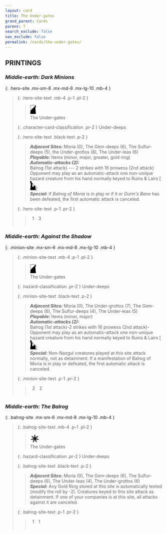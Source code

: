 ```yaml
---
layout: card
title: The Under-gates
grand_parent: Cards
parent: T
search_exclude: false
nav_exclude: false
permalink: /cards/the-under-gates/
---
```


## PRINTINGS


### _Middle-earth: Dark Minions_

{: .hero-site .mx-sm-6 .mx-md-8 .mx-lg-10 .mb-4 }
> {: .hero-site-text .mb-4 .p-1 .pl-2 }
> > <div class="card-mp"><img src="/assets/images/shadow-hold.svg"></div>
> > <div class="character-card-name">The Under-gates</div>
>
> {: .character-card-classification .pr-2 }
> Under-deeps
>
> {: .hero-site-text .black-text .p-2 }
> > _**Adjacent Sites:**_ Moria (0), The Gem-deeps (6), The Sulfur-deeps (5), the Under-grottos (8), The Under-leas (6) <br>_**Playable:**_ Items (minor, major, greater, gold ring) <br>_**Automatic-attacks (2):**_<br> Balrog (1st attack) --- 2 strikes with 16 prowess (2nd attack) Opponent may play as an automatic-attack one non-unique hazard creature from his hand normally keyed to Ruins & Lairs \[![](/assets/images/ruinlair.svg)] <br>_**Special:**_ If _Balrog of Moria_ is in play or if it or _Durin's Bane_ has been defeated, the first automatic attack is canceled. 
> 
> {: .hero-site-text .p-1 .pr-2 }
> > <div class="hero-site-draw"><span class="hero-you-draw">&ensp;1&ensp;</span><span class="hero-opp-draw">&ensp;3&ensp;</span></div>
> > <div class="card-corruption">&nbsp;</div>

### _Middle-earth: Against the Shadow_

{: .minion-site .mx-sm-6 .mx-md-8 .mx-lg-10 .mb-4 }
> {: .minion-site-text .mb-4 .p-1 .pl-2 }
> > <div class="card-mp"><img src="/assets/images/shadow-hold.svg"></div>
> > <div class="card-name">The Under-gates</div>
>
> {: .hazard-classification .pr-2 }
> Under-deeps
>
> {: .minion-site-text .black-text .p-2 }
> > _**Adjacent Sites:**_ Moria (0), The Under-grottos (7), The Gem-deeps (6), The Sulfur-deeps (4), The Under-leas (5) <br>_**Playable:**_ Items (minor, major) <br>_**Automatic-attacks (2):**_<br>  Balrog (1st attack)-2 strikes with 16 prowess  (2nd attack)-Opponent may play as an automatic-attack one non-unique hazard creature from his hand normally keyed to Ruins & Lairs \[![](/assets/images/ruinlair.svg)] <br>_**Special:**_ Non-Nazgul creatures played at this site attack normally, not as detainment. If a manifestation of Balrog of Moria is in play or defeated, the first automatic attack is canceled. 
> 
> {: .minion-site-text .p-1 .pr-2 }
> > <div class="hero-site-draw"><span class="minion-you-draw">&ensp;2&ensp;</span><span class="minion-opp-draw">&ensp;2&ensp;</span></div>
> > <div class="card-corruption">&nbsp;</div>

### _Middle-earth: The Balrog_

{: .balrog-site .mx-sm-6 .mx-md-8 .mx-lg-10 .mb-4 }
> {: .balrog-site-text .mb-4 .p-1 .pl-2 }
> > <div class="card-mp"><img src="/assets/images/dark-haven.svg"></div>
> > <div class="card-name">The Under-gates</div>
>
> {: .hazard-classification .pr-2 }
> Under-deeps
>
> {: .balrog-site-text .black-text .p-2 }
> > _**Adjacent Sites:**_ Moria (0), The Gem-deeps (6), The Sulfur-deeps (6), The Under-leas (4), The Under-grottos (6) <br>_**Special:**_ Any Gold Ring stored at this site is automatically tested (modify the roll by -2). Creatures keyed to this site attack as detainment. If one of your companies is at this site, all attacks against it are canceled.  
> 
> {: .balrog-site-text .p-1 .pr-2 }
> > <div class="hero-site-draw"><span class="minion-you-draw">&ensp;1&ensp;</span><span class="minion-opp-draw">&ensp;1&ensp;</span></div>
> > <div class="card-corruption">&nbsp;</div>
